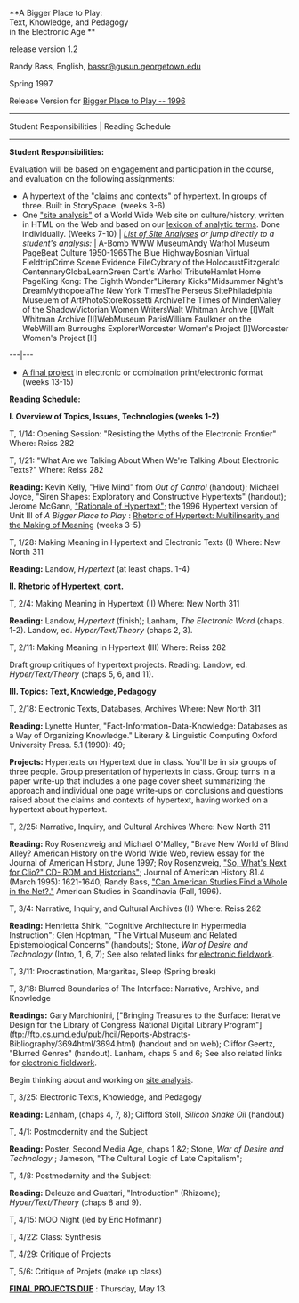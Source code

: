 **A Bigger Place to Play:  
Text, Knowledge, and Pedagogy  
in the Electronic Age **

release version 1.2

Randy Bass, English,
[bassr@gusun.georgetown.edu](mailto:bassr@gusun.georgetown.edu)

Spring 1997

Release Version for [Bigger Place to Play --
1996](http://otal.umd.edu/~googie/bass/bassdemo.html)

* * *

Student Responsibilities | Reading Schedule

* * *

**Student Responsibilities:**

Evaluation will be based on engagement and participation in the course, and
evaluation on the following assignments:

  * A hypertext of the "claims and contexts" of hypertext. In groups of three. Built in StorySpace. (weeks 3-6)
  * One ["site analysis"](assgmt2.html) of a World Wide Web site on culture/history, written in HTML on the Web and based on our [lexicon of analytic terms](lexicon.html). Done individually. (Weeks 7-10)
| _[List of Site Analyses](sites.html) or jump directly to a student's
analysis:_ |  A-Bomb WWW MuseumAndy Warhol Museum PageBeat Culture
1950-1965The Blue HighwayBosnian Virtual FieldtripCrime Scene Evidence
FileCybrary of the HolocaustFitzgerald CentennaryGlobaLearnGreen Cart's Warhol
TributeHamlet Home PageKing Kong: The Eighth Wonder"Literary Kicks"Midsummer
Night's DreamMythopoeiaThe New York TimesThe Perseus SitePhiladelphia Museuem
of ArtPhotoStoreRossetti ArchiveThe Times of MindenValley of the
ShadowVictorian Women WritersWalt Whitman Archive [I]Walt Whitman Archive
[II]WebMuseum ParisWilliam Faulkner on the WebWilliam Burroughs
ExplorerWorcester Women's Project [I]Worcester Women's Project [II]  
  
---|---  
  * [A final project](finals.html) in electronic or combination print/electronic format (weeks 13-15) 

**Reading Schedule:**

**I. Overview of Topics, Issues, Technologies (weeks 1-2)**

T, 1/14: Opening Session: "Resisting the Myths of the Electronic Frontier"
Where: Reiss 282

T, 1/21: "What Are we Talking About When We're Talking About Electronic
Texts?" Where: Reiss 282

**Reading:** Kevin Kelly,  "Hive Mind" from _Out of Control_ (handout);
Michael Joyce,  "Siren Shapes: Exploratory and Constructive Hypertexts"
(handout); Jerome McGann, ["Rationale of
Hypertext"](http://www.village.virginia.edu/public/jjm2f/rationale.html); the
1996 Hypertext version of Unit III of _A Bigger Place to Play_ : [Rhetoric of
Hypertext: Multilinearity and the Making of
Meaning](http://otal.umd.edu/~googie/bass/unit3.html) (weeks 3-5)

T, 1/28: Making Meaning in Hypertext and Electronic Texts (I) Where: New North
311

**Reading:** Landow, _Hypertext_ (at least chaps. 1-4)

**II. Rhetoric of Hypertext, cont.**

T, 2/4: Making Meaning in Hypertext (II) Where: New North 311

**Reading:** Landow, _Hypertext_ (finish); Lanham, _The Electronic Word_
(chaps. 1-2). Landow, ed. _Hyper/Text/Theory_ (chaps 2, 3).

T, 2/11: Making Meaning in Hypertext (III) Where: Reiss 282

Draft group critiques of hypertext projects. Reading: Landow, ed.
_Hyper/Text/Theory_ (chaps 5, 6, and 11).

**III. Topics: Text, Knowledge, Pedagogy**

T, 2/18: Electronic Texts, Databases, Archives Where: New North 311

**Reading:** Lynette Hunter,  "Fact-Information-Data-Knowledge: Databases as a
Way of Organizing Knowledge." Literary & Linguistic Computing Oxford
University Press. 5.1 (1990): 49;

**Projects:** Hypertexts on Hypertext due in class. You'll be in six groups of
three people. Group presentation of hypertexts in class. Group turns in a
paper write-up that includes a one page cover sheet summarizing the approach
and individual one page write-ups on conclusions and questions raised about
the claims and contexts of hypertext, having worked on a hypertext about
hypertext.

T, 2/25: Narrative, Inquiry, and Cultural Archives Where: New North 311

**Reading:** Roy Rosenzweig and Michael O'Malley,  "Brave New World of Blind
Alley? American History on the World Wide Web, review essay for the Journal of
American History, June 1997; Roy Rosenzweig, ["So, What's Next for Clio?" CD-
ROM and Historians"](http://web.gmu.edu/chnm/clio.html); Journal of American
History 81.4 (March 1995): 1621-1640; Randy Bass, ["Can American Studies Find
a Whole in the
Net?,"](http://www.georgetown.edu/crossroads/guide/asins96.html) American
Studies in Scandinavia (Fall, 1996).

T, 3/4: Narrative, Inquiry, and Cultural Archives (II) Where: Reiss 282

**Reading:** Henrietta Shirk,  "Cognitive Architecture in Hypermedia
Instruction"; Glen Hoptman, "The Virtual Museum and Related Epistemological
Concerns" (handouts); Stone, _War of Desire and Technology_ (Intro, 1, 6, 7);
See also related links for [electronic
fieldwork](http://www.georgetown.edu/bassr/511/fieldlinks.html).

T, 3/11: Procrastination, Margaritas, Sleep (Spring break)

T, 3/18: Blurred Boundaries of The Interface: Narrative, Archive, and
Knowledge

**Readings:** Gary Marchionini, ["Bringing Treasures to the Surface: Iterative
Design for the Library of Congress National Digital Library
Program"](ftp://ftp.cs.umd.edu/pub/hcil/Reports-Abstracts-
Bibliography/3694html/3694.html) (handout and on web); Cliffor Geertz,
"Blurred Genres" (handout). Lanham, chaps 5 and 6; See also related links for
[electronic fieldwork](http://www.georgetown.edu/bassr/511/fieldlinks.html).

Begin thinking about and working on [site
analysis](http://www.georgetown.edu/bassr/511/assgmt2.html).

T, 3/25: Electronic Texts, Knowledge, and Pedagogy

**Reading:** Lanham, (chaps 4, 7, 8); Clifford Stoll, _Silicon Snake Oil_
(handout)

T, 4/1: Postmodernity and the Subject

**Reading:** Poster, Second Media Age, chaps 1  &2; Stone, _War of Desire and
Technology_ ; Jameson, "The Cultural Logic of Late Capitalism";

T, 4/8: Postmodernity and the Subject:

**Reading:** Deleuze and Guattari,  "Introduction" (Rhizome);
_Hyper/Text/Theory_ (chaps 8 and 9).

T, 4/15: MOO Night (led by Eric Hofmann)

T, 4/22: Class: Synthesis

T, 4/29: Critique of Projects

T, 5/6: Critique of Projets (make up class)

**[FINAL PROJECTS DUE](finals.html)** : Thursday, May 13.

